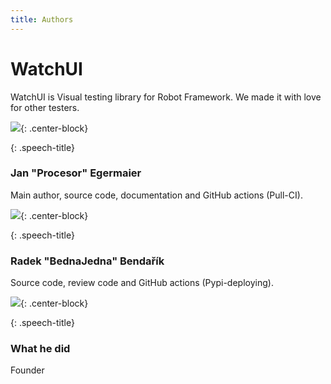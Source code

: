 ```yaml
---
title: Authors
---
```

<div class="jumbotron text-center">

# WatchUI

WatchUI is Visual testing library for Robot Framework. We made it with love for other testers.
	
 <div class="author-profile text-center">
 
[![](_doc/img/procesor.png)](https://github.com/procesor2017){: .center-block}
  
 </div>
 <div class="speech-bubble">

{: .speech-title}
### Jan "Procesor" Egermaier
 
Main author, source code, documentation and GitHub actions (Pull-CI).

 </div>
 <div class="author-profile text-center">
 
[![](_doc/img/radek.png)](https://github.com/radekBednarik){: .center-block}
  
 </div>
 <div class="speech-bubble">

{: .speech-title}
### Radek "BednaJedna" Bendařík
 
Source code, review code and GitHub actions (Pypi-deploying).

 </div>
 <div class="author-profile text-center">
 
[![](_doc/img/marcel.png)](https://github.com/marcel-veselka){: .center-block}
  
 </div>
 <div class="speech-bubble">

{: .speech-title}
### What he did
 
Founder

 </div>

</div>
